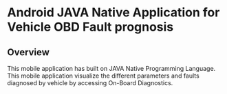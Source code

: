 # Android JAVA Native Application for Vehicle OBD Fault prognosis
## Overview
This mobile application has built on JAVA Native Programming Language. This mobile application visualize the different parameters and faults diagnosed by vehicle by accessing On-Board Diagnostics.
